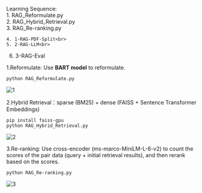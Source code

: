 Learning Sequence: <br>
	1. RAG_Reformulate.py<br>
	2. RAG_Hybrid_Retrieval.py<br>
	3. RAG_Re-ranking.py<br>

	4. 1-RAG-PDF-Split<br>
	5. 2-RAG-LLM<br>
  6. 3-RAG-Eval<br>


1.Reformulate: Use **BART model** to reformulate.

```python RAG_Reformulate.py```

![1](https://github.com/user-attachments/assets/41e145b6-0979-4b71-a83b-fbfc299c0f0d)


2.Hybrid Retrieval：sparse (BM25) + dense (FAISS + Sentence Transformer Embeddings)

```pip install faiss-gpu```<br>
```python RAG_Hybrid_Retrieval.py```

![2](https://github.com/user-attachments/assets/571993af-ecf8-4828-ac2b-4f77dba5ad31)


3.Re-ranking: Use cross-encoder (ms-marco-MiniLM-L-6-v2) to count the scores of the pair data (query + initial retrieval results), and then rerank based on the scores.

```python RAG_Re-ranking.py```

![3](https://github.com/user-attachments/assets/8a06d5ba-be5d-488f-9af4-c578e7b050a8)
